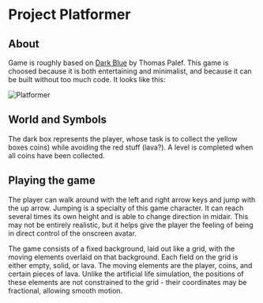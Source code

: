 # Project Platformer

## About

Game is roughly based on [Dark Blue](http://www.lessmilk.com/games/10) by Thomas
Palef. This game is choosed because it is both entertaining and minimalist, and
because it can be built without too much code. It looks like this:

![Platformer](http://eloquentjavascript.net/img/darkblue.png)

## World and Symbols

The dark box represents the player, whose task is to collect the yellow boxes
coins) while avoiding the red stuff (lava?). A level is completed when all coins
have been collected.

## Playing the game

The player can walk around with the left and right arrow keys and jump with the
up arrow. Jumping is a specialty of this game character. It can reach several
times its own height and is able to change direction in midair. This may not
be entirely realistic, but it helps give the player the feeling of being in
direct control of the onscreen avatar.


The game consists of a fixed background, laid out like a grid, with the moving
elements overlaid on that background. Each field on the grid is either empty,
solid, or lava. The moving elements are the player, coins, and certain pieces
of lava. Unlike the artificial life simulation, the positions
of these elements are not constrained to the grid - their coordinates may be
fractional, allowing smooth motion.
